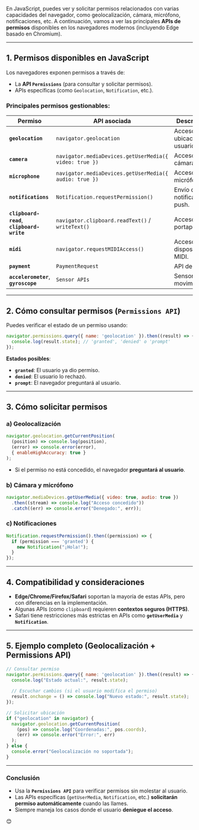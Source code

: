 En JavaScript, puedes ver y solicitar permisos relacionados con varias capacidades del navegador, como geolocalización, cámara, micrófono, notificaciones, etc. A continuación, vamos a ver  las principales **APIs de permisos** disponibles en los navegadores modernos (incluyendo Edge basado en Chromium).

---

## **1. Permisos disponibles en JavaScript**
Los navegadores exponen permisos a través de:
- La **API `Permissions`** (para consultar y solicitar permisos).
- APIs específicas (como `Geolocation`, `Notification`, etc.).

### **Principales permisos gestionables**:
| Permiso | API asociada | Descripción |
|---------|------------|-------------|
| **`geolocation`** | `navigator.geolocation` | Acceso a la ubicación del usuario. |
| **`camera`** | `navigator.mediaDevices.getUserMedia({ video: true })` | Acceso a la cámara. |
| **`microphone`** | `navigator.mediaDevices.getUserMedia({ audio: true })` | Acceso al micrófono. |
| **`notifications`** | `Notification.requestPermission()` | Envío de notificaciones push. |
| **`clipboard-read`**, **`clipboard-write`** | `navigator.clipboard.readText()` / `writeText()` | Acceso al portapapeles. |
| **`midi`** | `navigator.requestMIDIAccess()` | Acceso a dispositivos MIDI. |
| **`payment`** | `PaymentRequest` | API de pago. |
| **`accelerometer`**, **`gyroscope`** | `Sensor APIs` | Sensores de movimiento. |

---

## **2. Cómo consultar permisos (`Permissions API`)**
Puedes verificar el estado de un permiso usando:
```javascript
navigator.permissions.query({ name: 'geolocation' }).then((result) => {
  console.log(result.state); // 'granted', 'denied' o 'prompt'
});
```
**Estados posibles**:
- **`granted`**: El usuario ya dio permiso.
- **`denied`**: El usuario lo rechazó.
- **`prompt`**: El navegador preguntará al usuario.

---

## **3. Cómo solicitar permisos**
### **a) Geolocalización**
```javascript
navigator.geolocation.getCurrentPosition(
  (position) => console.log(position),
  (error) => console.error(error),
  { enableHighAccuracy: true }
);
```
- Si el permiso no está concedido, el navegador **preguntará al usuario**.

### **b) Cámara y micrófono**
```javascript
navigator.mediaDevices.getUserMedia({ video: true, audio: true })
  .then((stream) => console.log("Acceso concedido"))
  .catch((err) => console.error("Denegado:", err));
```

### **c) Notificaciones**
```javascript
Notification.requestPermission().then((permission) => {
  if (permission === 'granted') {
    new Notification("¡Hola!");
  }
});
```

---

## **4. Compatibilidad y consideraciones**
- **Edge/Chrome/Firefox/Safari** soportan la mayoría de estas APIs, pero con diferencias en la implementación.
- Algunas APIs (como `clipboard`) requieren **contextos seguros (HTTPS)**.
- Safari tiene restricciones más estrictas en APIs como **`getUserMedia`** y **`Notification`**.

---

## **5. Ejemplo completo (Geolocalización + Permissions API)**
```javascript
// Consultar permiso
navigator.permissions.query({ name: 'geolocation' }).then((result) => {
  console.log("Estado actual:", result.state);
  
  // Escuchar cambios (si el usuario modifica el permiso)
  result.onchange = () => console.log("Nuevo estado:", result.state);
});

// Solicitar ubicación
if ("geolocation" in navigator) {
  navigator.geolocation.getCurrentPosition(
    (pos) => console.log("Coordenadas:", pos.coords),
    (err) => console.error("Error:", err)
  );
} else {
  console.error("Geolocalización no soportada");
}
```

---

### **Conclusión**
- Usa la **`Permissions API`** para verificar permisos sin molestar al usuario.
- Las APIs específicas (`getUserMedia`, `Notification`, etc.) **solicitarán permiso automáticamente** cuando las llames.
- Siempre maneja los casos donde el usuario **deniegue el acceso**.

😊
